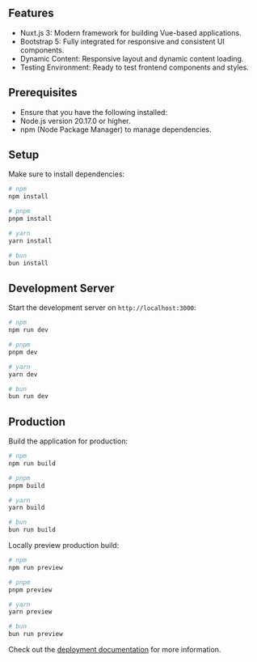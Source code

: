 ## Features

- Nuxt.js 3: Modern framework for building Vue-based applications.
- Bootstrap 5: Fully integrated for responsive and consistent UI components.
- Dynamic Content: Responsive layout and dynamic content loading.
- Testing Environment: Ready to test frontend components and styles.

## Prerequisites

- Ensure that you have the following installed:
- Node.js version 20.17.0 or higher.
- npm (Node Package Manager) to manage dependencies.

## Setup

Make sure to install dependencies:

```bash
# npm
npm install

# pnpm
pnpm install

# yarn
yarn install

# bun
bun install
```

## Development Server

Start the development server on `http://localhost:3000`:

```bash
# npm
npm run dev

# pnpm
pnpm dev

# yarn
yarn dev

# bun
bun run dev
```

## Production

Build the application for production:

```bash
# npm
npm run build

# pnpm
pnpm build

# yarn
yarn build

# bun
bun run build
```

Locally preview production build:

```bash
# npm
npm run preview

# pnpm
pnpm preview

# yarn
yarn preview

# bun
bun run preview
```

Check out the [deployment documentation](https://nuxt.com/docs/getting-started/deployment) for more information.
